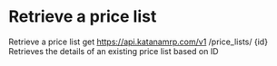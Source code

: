 # Retrieve a price list

Retrieve a price list get https://api.katanamrp.com/v1 /price_lists/ {id} Retrieves the
details of an existing price list based on ID
